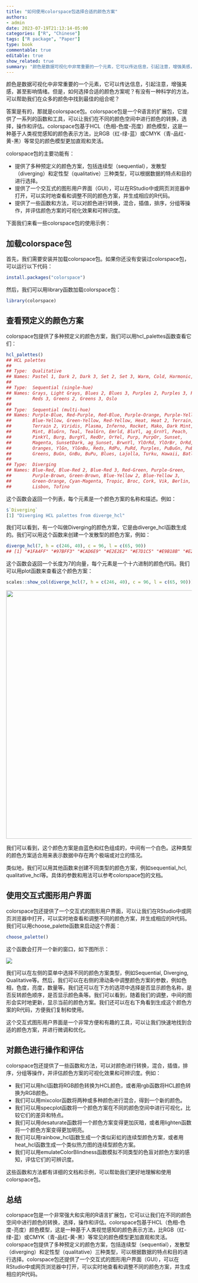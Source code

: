 ```yaml
---
title: "如何使用colorspace包选择合适的颜色方案"
authors: 
- admin
date: 2023-07-19T21:13:14-05:00
categories: ["R", "Chinese"]
tags: ["R package", "Paper"]
type: book
commentable: true
editable: true
show_related: true
summary: "颜色是数据可视化中非常重要的一个元素，它可以传达信息，引起注意，增强美感，甚至影响情绪。但是，如何选择合适的颜色方案呢？有没有一种科学的方法，可以帮助我们在众多的颜色中找到最佳的组合呢?"
---
```




颜色是数据可视化中非常重要的一个元素，它可以传达信息，引起注意，增强美感，甚至影响情绪。但是，如何选择合适的颜色方案呢？有没有一种科学的方法，可以帮助我们在众多的颜色中找到最佳的组合呢？

答案是有的，那就是colorspace包。colorspace包是一个R语言的扩展包，它提供了一系列的函数和工具，可以让我们在不同的颜色空间中进行颜色的转换，选择，操作和评估。colorspace包基于HCL（色相-色度-亮度）颜色模型，这是一种基于人类视觉感知的颜色表示方法，比RGB（红-绿-蓝）或CMYK（青-品红-黄-黑）等常见的颜色模型更加直观和灵活。

colorspace包的主要功能有：

- 提供了多种预定义的颜色方案，包括连续型（sequential），发散型（diverging）和定性型（qualitative）三种类型，可以根据数据的特点和目的进行选择。
- 提供了一个交互式的图形用户界面（GUI），可以在RStudio中或网页浏览器中打开，可以实时地查看和调整不同的颜色方案，并生成相应的R代码。
- 提供了一些函数和方法，可以对颜色进行转换，混合，插值，排序，分组等操作，并评估颜色方案的可视化效果和可辨识度。

下面我们来看一些colorspace包的使用示例：

## 加载colorspace包

首先，我们需要安装并加载colorspace包。如果你还没有安装过colorspace包，可以运行以下代码：


```r
install.packages("colorspace")
```

然后，我们可以用library函数加载colorspace包：


```r
library(colorspace)
```

## 查看预定义的颜色方案

colorspace包提供了多种预定义的颜色方案，我们可以用hcl_palettes函数查看它们：


```r
hcl_palettes()
## HCL palettes
## 
## Type:  Qualitative 
## Names: Pastel 1, Dark 2, Dark 3, Set 2, Set 3, Warm, Cold, Harmonic, Dynamic
## 
## Type:  Sequential (single-hue) 
## Names: Grays, Light Grays, Blues 2, Blues 3, Purples 2, Purples 3, Reds 2,
##        Reds 3, Greens 2, Greens 3, Oslo
## 
## Type:  Sequential (multi-hue) 
## Names: Purple-Blue, Red-Purple, Red-Blue, Purple-Orange, Purple-Yellow,
##        Blue-Yellow, Green-Yellow, Red-Yellow, Heat, Heat 2, Terrain,
##        Terrain 2, Viridis, Plasma, Inferno, Rocket, Mako, Dark Mint,
##        Mint, BluGrn, Teal, TealGrn, Emrld, BluYl, ag_GrnYl, Peach,
##        PinkYl, Burg, BurgYl, RedOr, OrYel, Purp, PurpOr, Sunset,
##        Magenta, SunsetDark, ag_Sunset, BrwnYl, YlOrRd, YlOrBr, OrRd,
##        Oranges, YlGn, YlGnBu, Reds, RdPu, PuRd, Purples, PuBuGn, PuBu,
##        Greens, BuGn, GnBu, BuPu, Blues, Lajolla, Turku, Hawaii, Batlow
## 
## Type:  Diverging 
## Names: Blue-Red, Blue-Red 2, Blue-Red 3, Red-Green, Purple-Green,
##        Purple-Brown, Green-Brown, Blue-Yellow 2, Blue-Yellow 3,
##        Green-Orange, Cyan-Magenta, Tropic, Broc, Cork, Vik, Berlin,
##        Lisbon, Tofino
```

这个函数会返回一个列表，每个元素是一个颜色方案的名称和描述。例如：

```r
$`Diverging`
[1] "Diverging HCL palettes from diverge_hcl"
```

我们可以看到，有一个叫做Diverging的颜色方案，它是由diverge_hcl函数生成的。我们可以用这个函数来创建一个发散型的颜色方案，例如：


```r
diverge_hcl(7, h = c(246, 40), c = 96, l = c(65, 90))
## [1] "#1FA4FF" "#97BFF3" "#CAD6E9" "#E2E2E2" "#E7D1C5" "#E9B18B" "#E28912"
```

这个函数会返回一个长度为7的向量，每个元素是一个十六进制的颜色代码。我们可以用plot函数来查看这个颜色方案：


```r
scales::show_col(diverge_hcl(7, h = c(246, 40), c = 96, l = c(65, 90)))
```

<img src="{{< blogdown/postref >}}index.en_files/figure-html/unnamed-chunk-5-1.png" width="672" />



我们可以看到，这个颜色方案是由蓝色和红色组成的，中间有一个白色。这种类型的颜色方案适合用来表示数据中存在两个极端或对立的情况。

类似地，我们可以用其他函数来创建不同类型的颜色方案，例如sequential_hcl, qualitative_hcl等。具体的参数和用法可以参考colorspace包的文档。

## 使用交互式图形用户界面

colorspace包还提供了一个交互式的图形用户界面，可以让我们在RStudio中或网页浏览器中打开，可以实时地查看和调整不同的颜色方案，并生成相应的R代码。我们可以用choose_palette函数来启动这个界面：


```r
choose_palette()
```

这个函数会打开一个新的窗口，如下图所示：

![](https://files.mdnice.com/user/20138/c1c392cf-7d00-4b31-a47d-e1b4085e8f1a.png)

我们可以在左侧的菜单中选择不同的颜色方案类型，例如Sequential, Diverging, Qualitative等。然后，我们可以在右侧的滑动条中调整颜色方案的参数，例如色相，色度，亮度，数量等。我们还可以在下方的选项中选择是否显示颜色名称，是否反转颜色顺序，是否显示颜色条等。我们可以看到，随着我们的调整，中间的图形会实时地更新，显示当前的颜色方案。我们还可以在右下角看到生成这个颜色方案的R代码，方便我们复制和使用。

这个交互式图形用户界面是一个非常方便和有趣的工具，可以让我们快速地找到合适的颜色方案，并进行微调和优化。

## 对颜色进行操作和评估

colorspace包还提供了一些函数和方法，可以对颜色进行转换，混合，插值，排序，分组等操作，并评估颜色方案的可视化效果和可辨识度。例如：

- 我们可以用hcl函数将RGB颜色转换为HCL颜色，或者用rgb函数将HCL颜色转换为RGB颜色。
- 我们可以用mixcolor函数将两种或多种颜色进行混合，得到一个新的颜色。
- 我们可以用specplot函数将一个颜色方案在不同的颜色空间中进行可视化，比较它们的差异和特点。
- 我们可以用desaturate函数将一个颜色方案变得更加灰暗，或者用lighten函数将一个颜色方案变得更加明亮。
- 我们可以用rainbow_hcl函数生成一个类似彩虹的连续型颜色方案，或者用heat_hcl函数生成一个类似热力图的连续型颜色方案。
- 我们可以用emulateColorBlindness函数模拟不同类型的色盲对颜色方案的感知，评估它们的可辨识度。

这些函数和方法都有详细的文档和示例，可以帮助我们更好地理解和使用colorspace包。

## 总结

colorspace包是一个非常强大和实用的R语言扩展包，它可以让我们在不同的颜色空间中进行颜色的转换，选择，操作和评估。colorspace包基于HCL（色相-色度-亮度）颜色模型，这是一种基于人类视觉感知的颜色表示方法，比RGB（红-绿-蓝）或CMYK（青-品红-黄-黑）等常见的颜色模型更加直观和灵活。colorspace包提供了多种预定义的颜色方案，包括连续型（sequential），发散型（diverging）和定性型（qualitative）三种类型，可以根据数据的特点和目的进行选择。colorspace包还提供了一个交互式的图形用户界面（GUI），可以在RStudio中或网页浏览器中打开，可以实时地查看和调整不同的颜色方案，并生成相应的R代码。

